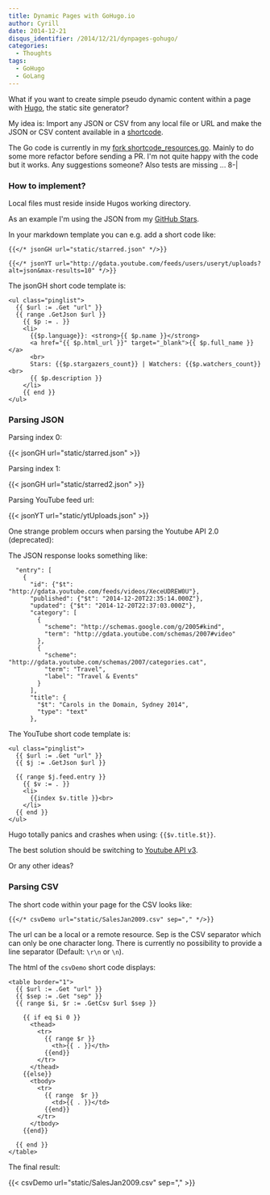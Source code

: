 ```yaml
---
title: Dynamic Pages with GoHugo.io
author: Cyrill
date: 2014-12-21
disqus_identifier: /2014/12/21/dynpages-gohugo/
categories:
  - Thoughts
tags:
  - GoHugo
  - GoLang
---
```


What if you want to create simple pseudo dynamic content within a page 
with [Hugo](http://gohugo.io), the static site generator?

<!--more-->

My idea is: Import any JSON or CSV from any local file or URL and make the JSON or CSV content
available in a [shortcode](http://gohugo.io/extras/shortcodes/).

The Go code is currently in my [fork shortcode_resources.go](https://github.com/SchumacherFM/hugo/blob/dynamicJsonShortCodes/hugolib%2Fshortcode_resources.go#L87).
Mainly to do some more refactor before sending a PR. I'm not quite happy with the code but it works. 
Any suggestions someone? Also tests are missing ... 8-|

### How to implement?

Local files must reside inside Hugos working directory.

As an example I'm using the JSON from my [GitHub Stars](https://api.github.com/users/schumacherfm/starred).

In your markdown template you can e.g. add a short code like:

```
{{</* jsonGH url="static/starred.json" */>}}
```

```
{{</* jsonYT url="http://gdata.youtube.com/feeds/users/useryt/uploads?alt=json&max-results=10" */>}}
```

The jsonGH short code template is:

```
<ul class="pinglist">
  {{ $url := .Get "url" }}
  {{ range .GetJson $url }}
    {{ $p := . }}
    <li>
      {{$p.language}}: <strong>{{ $p.name }}</strong>
      <a href="{{ $p.html_url }}" target="_blank">{{ $p.full_name }}</a>
      <br>
      Stars: {{$p.stargazers_count}} | Watchers: {{$p.watchers_count}}<br>
      {{ $p.description }}
    </li>
    {{ end }}
</ul>
```

### Parsing JSON

Parsing index 0:

{{< jsonGH url="static/starred.json" >}}

Parsing index 1:

{{< jsonGH url="static/starred2.json" >}}

Parsing YouTube feed url:

{{< jsonYT url="static/ytUploads.json" >}}

One strange problem occurs when parsing the Youtube API 2.0 (deprecated):

The JSON response looks something like:

```
  "entry": [
    {
      "id": {"$t": "http://gdata.youtube.com/feeds/videos/XeceUDREW0U"},
      "published": {"$t": "2014-12-20T22:35:14.000Z"},
      "updated": {"$t": "2014-12-20T22:37:03.000Z"},
      "category": [
        {
          "scheme": "http://schemas.google.com/g/2005#kind",
          "term": "http://gdata.youtube.com/schemas/2007#video"
        },
        {
          "scheme": "http://gdata.youtube.com/schemas/2007/categories.cat",
          "term": "Travel",
          "label": "Travel & Events"
        }
      ],
      "title": {
        "$t": "Carols in the Domain, Sydney 2014",
        "type": "text"
      },
```

The YouTube short code template is:

```
<ul class="pinglist">
  {{ $url := .Get "url" }}
  {{ $j := .GetJson $url }}

  {{ range $j.feed.entry }}
    {{ $v := . }}
    <li>
      {{index $v.title }}<br>
    </li>
  {{ end }}
</ul>
```

Hugo totally panics and crashes when using: `{{$v.title.$t}}`.

The best solution should be switching to [Youtube API v3](https://developers.google.com/youtube/v3/).

Or any other ideas?

### Parsing CSV

The short code within your page for the CSV looks like:

```
{{</* csvDemo url="static/SalesJan2009.csv" sep="," */>}}
```

The url can be a local or a remote resource. Sep is the CSV separator which can only be one character long.
There is currently no possibility to provide a line separator (Default: `\r\n` or `\n`).

The html of the `csvDemo` short code displays:

```
<table border="1">
  {{ $url := .Get "url" }}
  {{ $sep := .Get "sep" }}
  {{ range $i, $r := .GetCsv $url $sep }}

    {{ if eq $i 0 }}
      <thead>
        <tr>
          {{ range $r }}
            <th>{{ . }}</th>
          {{end}}
        </tr>
      </thead>
    {{else}}
      <tbody>
        <tr>
          {{ range  $r }}
            <td>{{ . }}</td>
          {{end}}
        </tr>
      </tbody>
    {{end}}

  {{ end }}
</table>
```

The final result:

{{< csvDemo url="static/SalesJan2009.csv" sep="," >}}
